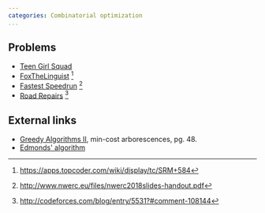 ```yaml
---
categories: Combinatorial optimization
...
```


## Problems
- [Teen Girl Squad](https://uva.onlinejudge.org/external/111/11183.pdf)
- [FoxTheLinguist](https://community.topcoder.com/stat?c=problem_statement&pm=12614&rd=15696) [^1]
- [Fastest Speedrun](https://open.kattis.com/problems/fastestspeedrun) [^2]
- [Road Repairs](http://codeforces.com/contest/240/problem/E) [^3]

## External links
- [Greedy Algorithms II](http://www.cs.princeton.edu/~wayne/kleinberg-tardos/pdf/04GreedyAlgorithmsII.pdf), min-cost arborescences, pg. 48.
- [Edmonds' algorithm](https://en.wikipedia.org/wiki/Chu%E2%80%93Liu/Edmonds_algorithm)

[^1]: <https://apps.topcoder.com/wiki/display/tc/SRM+584>
[^2]: <http://www.nwerc.eu/files/nwerc2018slides-handout.pdf>
[^3]: <http://codeforces.com/blog/entry/5531?#comment-108144>